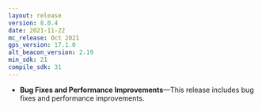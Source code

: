 ```yaml
---
layout: release
version: 8.0.4
date: 2021-11-22
mc_release: Oct 2021
gps_version: 17.1.0
alt_beacon_version: 2.19
min_sdk: 21
compile_sdk: 31
---
```

* **Bug Fixes and Performance Improvements**—This release includes bug fixes and performance improvements.